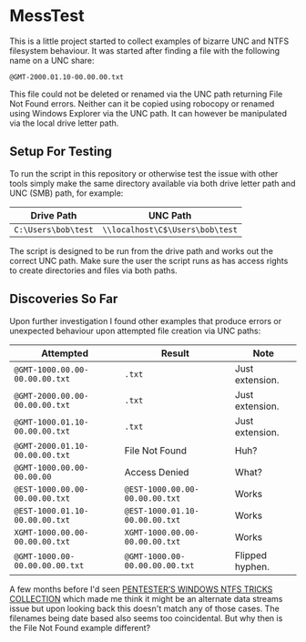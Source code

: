 # MessTest
This is a little project started to collect examples of bizarre UNC and NTFS
filesystem behaviour. It was started after finding a file with the following
name on a UNC share:

``
@GMT-2000.01.10-00.00.00.txt
``

This file could not be deleted or renamed via the UNC path returning File Not
Found errors. Neither can it be copied using robocopy or renamed using
Windows Explorer via the UNC path. It can however be manipulated via the local
drive letter path.

## Setup For Testing

To run the script in this repository or otherwise test the issue with other
tools simply make the same directory available via both drive letter path and
UNC (SMB) path, for example:

| Drive Path | UNC Path |
| -- | -- |
| `C:\Users\bob\test` | `\\localhost\C$\Users\bob\test` |

The script is designed to be run from the drive path and works out the
correct UNC path. Make sure the user the script runs as has access rights
to create directories and files via both paths.

## Discoveries So Far

Upon further investigation I found other examples that produce errors or
unexpected behaviour upon attempted file creation via UNC paths:

| Attempted | Result | Note |
| -- | -- | -- |
| `@GMT-1000.00.00-00.00.00.txt` | `.txt` | Just extension. |
| `@GMT-2000.00.00-00.00.00.txt` | `.txt` | Just extension. |
| `@GMT-1000.01.10-00.00.00.txt` | `.txt` | Just extension. |
| `@GMT-2000.01.10-00.00.00.txt` | File Not Found | Huh? |
| `@GMT-1000.00.00-00.00.00` | Access Denied | What? |
| `@EST-1000.00.00-00.00.00.txt` | `@EST-1000.00.00-00.00.00.txt` | Works |
| `@EST-1000.01.10-00.00.00.txt` | `@EST-1000.01.10-00.00.00.txt` | Works |
| `XGMT-1000.00.00-00.00.00.txt` | `XGMT-1000.00.00-00.00.00.txt` | Works |
| `@GMT-1000.00-00.00.00.00.txt` | `@GMT-1000.00-00.00.00.00.txt` | Flipped hyphen. |

A few months before I'd seen [PENTESTER’S WINDOWS NTFS TRICKS COLLECTION](https://sec-consult.com/en/blog/2018/06/pentesters-windows-ntfs-tricks-collection/)
which made me think it might be an alternate data streams issue but upon
looking back this doesn't match any of those cases. The filenames being
date based also seems too coincidental. But why then is the File Not Found
example different?
